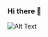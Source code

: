 ### Hi there 👋

<!--
**HuShaker/HuShaker** is a ✨ _special_ ✨ repository because its `README.md` (this file) appears on your GitHub profile.

Here are some ideas to get you started:

- 🔭 I’m currently working on ...
- 🌱 I’m currently learning ...
- 👯 I’m looking to collaborate on ...
- 🤔 I’m looking for help with ...
- 💬 Ask me about ...
- 📫 How to reach me: ...
- 😄 Pronouns: ...
- ⚡ Fun fact: ...
-->

![Alt Text](https://media4.giphy.com/media/qgQUggAC3Pfv687qPC/giphy.gif?cid=790b7611f5acd9b4cfe84bafe05b8e7d89098383255a4781&rid=giphy.gif&ct=g)
